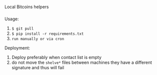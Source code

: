 ###
Local Bitcoins helpers
###


Usage:

1. `$ git pull`
2. `$ pip install -r requirements.txt`
3. `run manually or via cron`

Deployment:
1. Deploy preferably when contact list is empty
2. do not move the `shelve*` files between machines
   they have a different signature and thus will fail